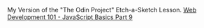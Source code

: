 My Version of the "The Odin Project" Etch-a-Sketch Lesson.
[Web Development 101 - JavaScript Basics Part 9](http://www.theodinproject.com/courses/web-development-101/lessons/html-css)